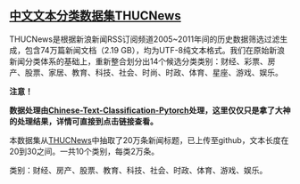 ## [中文文本分类数据集THUCNews](http://thuctc.thunlp.org/#中文文本分类数据集THUCNews)

THUCNews是根据新浪新闻RSS订阅频道2005~2011年间的历史数据筛选过滤生成，包含74万篇新闻文档（2.19 GB），均为UTF-8纯文本格式。我们在原始新浪新闻分类体系的基础上，重新整合划分出14个候选分类类别：财经、彩票、房产、股票、家居、教育、科技、社会、时尚、时政、体育、星座、游戏、娱乐。



**注意！**

**数据处理由[Chinese-Text-Classification-Pytorch](https://github.com/649453932/Chinese-Text-Classification-Pytorch)处理，这里仅仅只是拿了大神的处理结果，详情可直接到点击链接查看。**



本数据集从[THUCNews](http://thuctc.thunlp.org/)中抽取了20万条新闻标题，已上传至github，文本长度在20到30之间。一共10个类别，每类2万条。

类别：财经、房产、股票、教育、科技、社会、时政、体育、游戏、娱乐。

